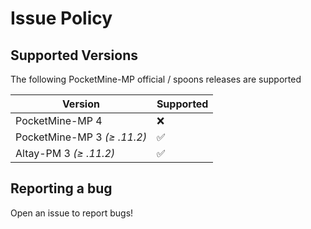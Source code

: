 # Issue Policy

## Supported Versions

The following PocketMine-MP official / spoons releases are supported

| Version | Supported          |
| ------- | ------------------ |
| PocketMine-MP 4   | :x: |
| PocketMine-MP 3 *(≥ .11.2)*   | :white_check_mark: |
| Altay-PM 3 *(≥ .11.2)*   | :white_check_mark: |

## Reporting a bug

Open an issue to report bugs!
